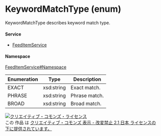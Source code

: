 

# KeywordMatchType (enum)

KeywordMatchType describes keyword match type.

#### Service

+ [FeedItemService](../../services/FeedItemService.md)

#### Namespace

[FeedItemService#Namespace](../../services/FeedItemService.md#namespace)

| Enumeration  |       Type       |          Description          |
| ------------ | ---------------- | ----------------------------- |
| EXACT | xsd:string | Exact match. |
| PHRASE | xsd:string | Phrase match. |
| BROAD | xsd:string | Broad match. |

<a rel="license" href="http://creativecommons.org/licenses/by-nd/2.1/jp/"><img alt="クリエイティブ・コモンズ・ライセンス" style="border-width:0" src="https://i.creativecommons.org/l/by-nd/2.1/jp/88x31.png" /></a><br />この 作品 は <a rel="license" href="http://creativecommons.org/licenses/by-nd/2.1/jp/">クリエイティブ・コモンズ 表示 - 改変禁止 2.1 日本 ライセンスの下に提供されています。</a>

